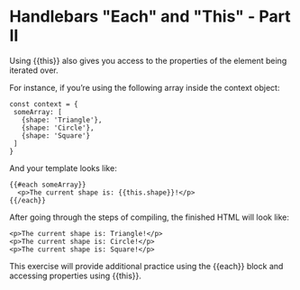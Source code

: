 # Handlebars "Each" and "This" - Part II
Using {{this}} also gives you access to the properties of the element being iterated over.

For instance, if you’re using the following array inside the context object:
 ```
const context = {
  someArray: [
    {shape: 'Triangle'},
    {shape: 'Circle'},
    {shape: 'Square'}
  ] 
}
```
And your template looks like:
```
{{#each someArray}}
  <p>The current shape is: {{this.shape}}!</p>
{{/each}}
```

After going through the steps of compiling, the finished HTML will look like:
```
<p>The current shape is: Triangle!</p>
<p>The current shape is: Circle!</p>
<p>The current shape is: Square!</p>
```
This exercise will provide additional practice using the {{each}} block and accessing properties using {{this}}.